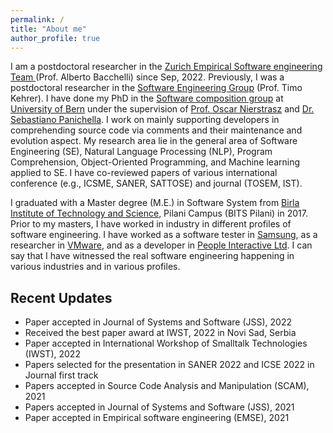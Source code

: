 ```yaml
---
permalink: /
title: "About me"
author_profile: true
---
```


<!--
<p align="center">
  <img src="http://localhost:4000/images/Pooja.JPG?raw=true" alt="Photo" style="width: 250px;"/> 
</p>
-->
I am a postdoctoral researcher in the [Zurich Empirical Software engineering Team
](https://www.ifi.uzh.ch/en/zest.html) (Prof. Alberto Bacchelli) since Sep, 2022. 
Previously, I was a postdoctoral researcher in the [Software Engineering Group](https://seg.inf.unibe.ch/) (Prof. Timo Kehrer). I have done my PhD in the [Software composition group](http://scg.unibe.ch/) at [University of Bern](https://www.unibe.ch/) under the supervision of [Prof. Oscar Nierstrasz](http://scg.unibe.ch/staff/oscar) and [Dr. Sebastiano Panichella](https://spanichella.github.io/).
I work on mainly supporting developers in comprehending source code via comments and their maintenance and evolution aspect.
My research area lie in the general area of Software Engineering (SE), Natural Language Processing (NLP), Program Comprehension, Object-Oriented Programming, and Machine learning applied to SE.
I have co-reviewed papers of various international conference (e.g., ICSME, SANER, SATTOSE) and journal (TOSEM, IST).

I graduated with a Master degree (M.E.) in Software System from [Birla Institute of Technology and Science](https://www.bits-pilani.ac.in/Pilani/), Pilani Campus (BITS Pilani) in 2017.
Prior to my masters, I have worked in industry in different profiles of software engineering. I have worked as a software tester in [Samsung](https://research.samsung.com/sri-n), as a researcher in [VMware](https://www.vmware.com/), and as a developer in [People Interactive Ltd](https://www.linkedin.com/company/atshaadidotcom/).
I can say that I have witnessed the real software engineering happening in various industries and in various profiles.

## Recent Updates
- Paper accepted in Journal of Systems and Software (JSS), 2022 
- Received the best paper award at IWST, 2022 in Novi Sad, Serbia  
- Paper accepted in International Workshop of Smalltalk Technologies (IWST), 2022
- Papers selected for the presentation in SANER 2022 and ICSE 2022 in Journal first track
- Papers accepted in Source Code Analysis and Manipulation (SCAM), 2021
- Papers accepted in Journal of Systems and Software (JSS), 2021 
- Paper accepted in Empirical software engineering (EMSE), 2021 
